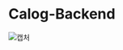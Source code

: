 # Calog-Backend
![캡처](https://user-images.githubusercontent.com/67377255/131624356-a1697cc3-3567-4952-87f8-f74473e0f328.PNG)

